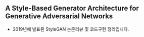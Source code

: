 ## A Style-Based Generator Architecture for Generative Adversarial Networks
- 2019년에 발표된 StyleGAN 논문리뷰 및 코드구현 정리입니다.
